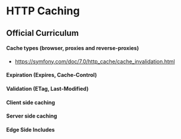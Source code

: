 # HTTP Caching

## Official Curriculum

#### Cache types (browser, proxies and reverse-proxies)
* https://symfony.com/doc/7.0/http_cache/cache_invalidation.html

#### Expiration (Expires, Cache-Control)

#### Validation (ETag, Last-Modified)

#### Client side caching

#### Server side caching

#### Edge Side Includes